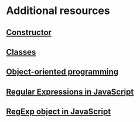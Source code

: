 # Additional resources

## [Constructor](https://developer.mozilla.org/en-US/docs/Web/JavaScript/Reference/Classes/constructor)

## [Classes](https://developer.mozilla.org/en-US/docs/Web/JavaScript/Reference/Classes)

## [Object-oriented programming](https://css-tricks.com/the-flavors-of-object-oriented-programming-in-javascript/)

## [Regular Expressions in JavaScript](https://developer.mozilla.org/en-US/docs/Web/JavaScript/Guide/Regular_expressions)

## [RegExp object in JavaScript](https://developer.mozilla.org/en-US/docs/Web/JavaScript/Reference/Global_Objects/RegExp)
